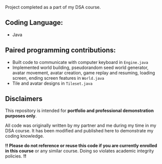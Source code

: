 Project completed as a part of my DSA course.

## Coding Language:
- Java

## Paired programming contributions:
- Built code to communicate with computer keyboard in `Engine.java`
- Implemented world building, pseudorandom seed world generator, avatar movement, avatar creation, game replay and resuming, loading screen, ending screen features in `World.java`
- Tile and avatar designs in `Tileset.java`

## Disclaimers
This repository is intended for **portfolio and professional demonstration purposes only**.

All code was originally written by my partner and me during my time in my DSA course. It has been modified and published here to demonstrate my coding knowledge.

**!! Please do not reference or reuse this code if you are currently enrolled in this course** or any similar course. Doing so violates academic integrity policies. **!!**
